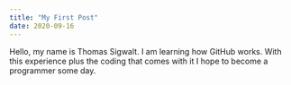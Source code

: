 ```yaml
---
title: "My First Post"
date: 2020-09-16
---
```

Hello, my name is Thomas Sigwalt. I am learning how GitHub works. With this experience plus the coding that comes with it I hope to become a programmer some day.

